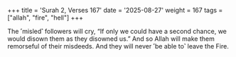 +++
title = 'Surah 2, Verses 167'
date = '2025-08-27'
weight = 167
tags = ["allah", "fire", "hell"]
+++

The ˹misled˺ followers will cry, “If only we could have a second chance, we would disown them as they disowned us.” And so Allah will make them remorseful of their misdeeds. And they will never ˹be able to˺ leave the Fire.